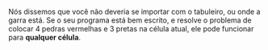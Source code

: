 Nós dissemos que você não deveria se importar com o tabuleiro, ou onde a garra está.
Se o seu programa está bem escrito, e resolve o problema de colocar 4 pedras vermelhas e 3 pretas na célula atual, ele pode funcionar para **qualquer célula**.